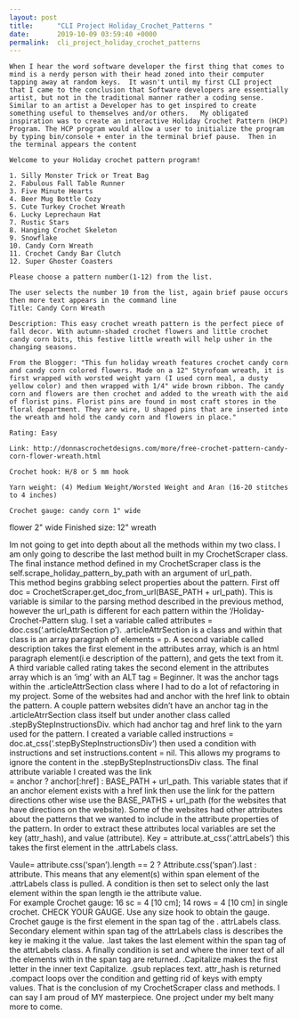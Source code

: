 ```yaml
---
layout: post
title:      "CLI Project Holiday_Crochet_Patterns "
date:       2019-10-09 03:59:40 +0000
permalink:  cli_project_holiday_crochet_patterns
---
```


 

 
	When I hear the word software developer the first thing that comes to mind is a nerdy person with their head zoned into their computer tapping away at random keys.  It wasn't until my first CLI project that I came to the conclusion that Software developers are essentially artist, but not in the traditional manner rather a coding sense.  Similar to an artist a Developer has to get inspired to create something useful to themselves and/or others.   My obligated inspiration was to create an interactive Holiday Crochet Pattern (HCP) Program. The HCP program would allow a user to initialize the program by typing bin/console + enter in the terminal brief pause.  Then in the terminal appears the content 
	
	Welcome to your Holiday crochet pattern program!
	
	1. Silly Monster Trick or Treat Bag
	2. Fabulous Fall Table Runner
	3. Five Minute Hearts
	4. Beer Mug Bottle Cozy
	5. Cute Turkey Crochet Wreath
	6. Lucky Leprechaun Hat
	7. Rustic Stars
	8. Hanging Crochet Skeleton
	9. Snowflake
	10. Candy Corn Wreath
	11. Crochet Candy Bar Clutch
	12. Super Ghoster Coasters

	Please choose a pattern number(1-12) from the list.

	The user selects the number 10 from the list, again brief pause occurs then more text appears in the command line
 	Title: Candy Corn Wreath

	Description: This easy crochet wreath pattern is the perfect piece of fall decor. With autumn-shaded crochet flowers and little crochet candy corn bits, this festive little wreath will help usher in the changing seasons. 

	From the Blogger: "This fun holiday wreath features crochet candy corn and candy corn colored flowers. Made on a 12" Styrofoam wreath, it is first wrapped with worsted weight yarn (I used corn meal, a dusty yellow color) and then wrapped with 1/4" wide brown ribbon. The candy corn and flowers are then crochet and added to the wreath with the aid of florist pins. Florist pins are found in most craft stores in the floral department. They are wire, U shaped pins that are inserted into the wreath and hold the candy corn and flowers in place."

	Rating: Easy

	Link: http://donnascrochetdesigns.com/more/free-crochet-pattern-candy-corn-flower-wreath.html

	Crochet hook: H/8 or 5 mm hook

	Yarn weight: (4) Medium Weight/Worsted Weight and Aran (16-20 stitches to 4 inches)

	Crochet gauge: candy corn 1" wide
flower 2" wide
Finished size: 12" wreath

Im not going to get into depth about all the methods within my two class. I am only going to describe the last method built in my CrochetScraper class. 
	The final instance method defined in my CrochetScraper class is the self.scrape_holiday_pattern_by_path with an argument of url_path.  
This method begins grabbing select properties about the pattern. First off doc = CrochetScraper.get_doc_from_url(BASE_PATH + url_path). This is variable is similar to the parsing method described in the previous method, however the url_path is different for each pattern within the ‘/Holiday-Crochet-Pattern slug.  I set a variable called attributes = doc.css(‘.articleAttrSection p’). .articleAttrSection is a class and within that class is an array paragraph of elements = p. A second variable called description takes the first element in the attributes array, which is an html paragraph element(i.e description of the pattern), and gets the text from it.  A third variable called rating takes the second element in the attributes array which is an ‘img’ with an ALT tag = Beginner. 
	It was the anchor tags within the .articleAttrSection class where I had to do a lot of refactoring in my project.  Some of the websites had and anchor with the href link to obtain the pattern. A couple pattern websites didn’t have an anchor tag in the .articleAtrrSection class itself but under another class called .stepByStepInstructionsDiv. which had anchor tag and href link to the yarn used for the pattern. I created a variable called instructions = doc.at_css(‘.stepByStepInstructionsDiv’) then used a condition with instructions and  set instructions.content = nil. This allows my programs to ignore the content in the .stepByStepInstructionsDiv class. 
	The final attribute variable I created was the link = anchor ? anchor[:href] : BASE_PATH + url_path. This variable states that if an anchor element exists with a href link then use the link for the pattern directions other wise use the BASE_PATHS + url_path (for the websites that have directions on the website). Some of the websites had other attributes about the patterns that we wanted to include in the  attribute properties of the pattern. In order to extract these attributes local variables are set the key (attr_hash), and value (attribute). Key = attribute.at_css(‘.attrLabels’) this takes the first element in the .attrLabels class. 

Vaule= attribute.css(‘span’).length == 2 ? Attribute.css(‘span’).last : attribute. This means that any element(s) within span element of the .attrLabels class is pulled. A condition is then set to select only the last element within the span length ie the attribute value. 	
	For example Crochet gauge: 16 sc = 4 [10 cm]; 14 rows = 4 [10 cm] in single crochet. CHECK YOUR GAUGE. Use any size hook to obtain the gauge. 
Crochet gauge is the first element in the span tag of the . attrLabels class. Secondary element within span tag of the attrLabels class is describes the key ie making it the value.  .last takes the last element within the span tag of the attrLabels class. A finally condition is set and where the inner text of all the elements with in the span tag are returned. .Capitalize makes the first letter in the inner text Capitalize. .gsub replaces text.  attr_hash is returned .compact loops over the condition and getting rid of keys with empty values.
That is the conclusion of my CrochetScraper class and methods. I can say I am proud of MY masterpiece. One project under my belt many more to come. 
